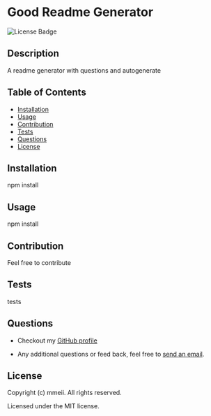 
  # Good Readme Generator
  ![License Badge](https://img.shields.io/github/license/mmeii/9-good-readme-generator)

  ## Description

  A readme generator with questions and autogenerate

  ## Table of Contents

  * [Installation](#installation)
  * [Usage](#usage)
  * [Contribution](#contribution)
  * [Tests](#tests)
  * [Questions](#questions)
  * [License](#license)

  ## Installation

  npm install

  ## Usage

  npm install

  ## Contribution

  Feel free to contribute

  ## Tests

  tests

  ## Questions

  * Checkout my [GitHub profile](https://github.com/mmeii)
  
  * Any additional questions or feed back, feel free to [send an email](mailto:mei@tu.com). 

  ## License

  Copyright (c) mmeii. All rights reserved.
  
  Licensed under the MIT license.
  
